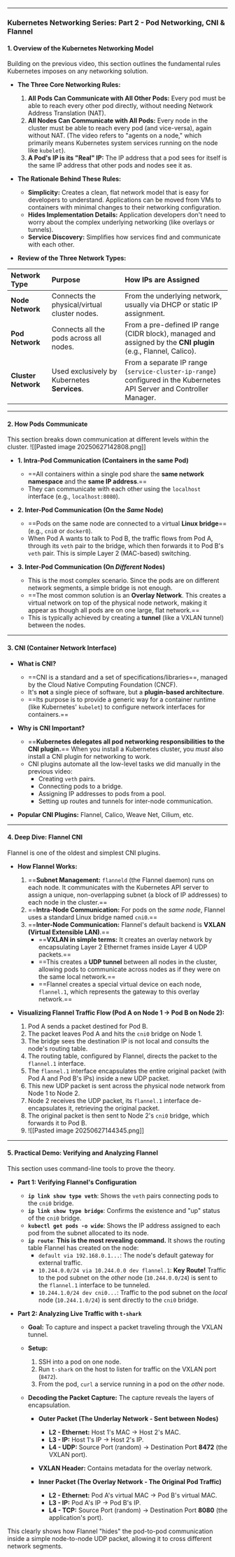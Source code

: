 
---
### **Kubernetes Networking Series: Part 2 - Pod Networking, CNI & Flannel**

#### **1. Overview of the Kubernetes Networking Model**

Building on the previous video, this section outlines the fundamental rules Kubernetes imposes on any networking solution.

*   **The Three Core Networking Rules:**
    1.  **All Pods Can Communicate with All Other Pods:** Every pod must be able to reach every other pod directly, without needing Network Address Translation (NAT).
    2.  **All Nodes Can Communicate with All Pods:** Every node in the cluster must be able to reach every pod (and vice-versa), again without NAT. (The video refers to "agents on a node," which primarily means Kubernetes system services running on the node like `kubelet`).
    3.  **A Pod's IP is its "Real" IP:** The IP address that a pod sees for itself is the same IP address that other pods and nodes see it as.

*   **The Rationale Behind These Rules:**
    *   **Simplicity:** Creates a clean, flat network model that is easy for developers to understand. Applications can be moved from VMs to containers with minimal changes to their networking configuration.
    *   **Hides Implementation Details:** Application developers don't need to worry about the complex underlying networking (like overlays or tunnels).
    *   **Service Discovery:** Simplifies how services find and communicate with each other.

*   **Review of the Three Network Types:**

| Network Type      | Purpose                                    | How IPs are Assigned                                                                                             |
| :---------------- | :----------------------------------------- | :--------------------------------------------------------------------------------------------------------------- |
| **Node Network**  | Connects the physical/virtual cluster nodes. | From the underlying network, usually via DHCP or static IP assignment.                                           |
| **Pod Network**   | Connects all the pods across all nodes.    | From a pre-defined IP range (CIDR block), managed and assigned by the **CNI plugin** (e.g., Flannel, Calico).       |
| **Cluster Network** | Used exclusively by Kubernetes **Services**. | From a separate IP range (`service-cluster-ip-range`) configured in the Kubernetes API Server and Controller Manager. |

---

#### **2. How Pods Communicate**

This section breaks down communication at different levels within the cluster.
![[Pasted image 20250627142808.png]]
*   **1. Intra-Pod Communication (Containers in the same Pod)**
    *   ==All containers within a single pod share the **same network namespace** and the **same IP address**.==
    *   They can communicate with each other using the `localhost` interface (e.g., `localhost:8080`).

*   **2. Inter-Pod Communication (On the *Same* Node)**
    *   ==Pods on the same node are connected to a virtual **Linux bridge**== (e.g., `cni0` or `docker0`).
    *   When Pod A wants to talk to Pod B, the traffic flows from Pod A, through its `veth` pair to the bridge, which then forwards it to Pod B's `veth` pair. This is simple Layer 2 (MAC-based) switching.

*   **3. Inter-Pod Communication (On *Different* Nodes)**
    *   This is the most complex scenario. Since the pods are on different network segments, a simple bridge is not enough.
    *   ==The most common solution is an **Overlay Network**. This creates a virtual network on top of the physical node network, making it appear as though all pods are on one large, flat network.==
    *   This is typically achieved by creating a **tunnel** (like a VXLAN tunnel) between the nodes.

---

#### **3. CNI (Container Network Interface)**

*   **What is CNI?**
    *   ==CNI is a standard and a set of specifications/libraries==, managed by the Cloud Native Computing Foundation (CNCF).
    *   It's **not** a single piece of software, but a **plugin-based architecture**.
    *   ==Its purpose is to provide a generic way for a container runtime (like Kubernetes' `kubelet`) to configure network interfaces for containers.==

*   **Why is CNI Important?**
    *   ==**Kubernetes delegates all pod networking responsibilities to the CNI plugin.**== When you install a Kubernetes cluster, you *must* also install a CNI plugin for networking to work.
    *   CNI plugins automate all the low-level tasks we did manually in the previous video:
        *   Creating `veth` pairs.
        *   Connecting pods to a bridge.
        *   Assigning IP addresses to pods from a pool.
        *   Setting up routes and tunnels for inter-node communication.

*   **Popular CNI Plugins:** Flannel, Calico, Weave Net, Cilium, etc.

---

#### **4. Deep Dive: Flannel CNI**

Flannel is one of the oldest and simplest CNI plugins.

*   **How Flannel Works:**
    1.  ==**Subnet Management:** `flanneld` (the Flannel daemon) runs on each node. It communicates with the Kubernetes API server to assign a unique, non-overlapping subnet (a block of IP addresses) to each node in the cluster.==
    2.  ==**Intra-Node Communication:** For pods on the *same node*, Flannel uses a standard Linux bridge named `cni0`.==
    3.  ==**Inter-Node Communication:** Flannel's default backend is **VXLAN (Virtual Extensible LAN)**.==
        *   ==**VXLAN in simple terms:** It creates an overlay network by encapsulating Layer 2 Ethernet frames inside Layer 4 UDP packets.==
        *   ==This creates a **UDP tunnel** between all nodes in the cluster, allowing pods to communicate across nodes as if they were on the same local network.==
        *   ==Flannel creates a special virtual device on each node, `flannel.1`, which represents the gateway to this overlay network.==

*   **Visualizing Flannel Traffic Flow (Pod A on Node 1 -> Pod B on Node 2):**
    1.  Pod A sends a packet destined for Pod B.
    2.  The packet leaves Pod A and hits the `cni0` bridge on Node 1.
    3.  The bridge sees the destination IP is not local and consults the node's routing table.
    4.  The routing table, configured by Flannel, directs the packet to the `flannel.1` interface.
    5.  The `flannel.1` interface encapsulates the entire original packet (with Pod A and Pod B's IPs) inside a new UDP packet.
    6.  This new UDP packet is sent across the physical node network from Node 1 to Node 2.
    7.  Node 2 receives the UDP packet, its `flannel.1` interface de-encapsulates it, retrieving the original packet.
    8.  The original packet is then sent to Node 2's `cni0` bridge, which forwards it to Pod B.
    9. ![[Pasted image 20250627144345.png]]

---

#### **5. Practical Demo: Verifying and Analyzing Flannel**

This section uses command-line tools to prove the theory.

*   **Part 1: Verifying Flannel's Configuration**
    *   **`ip link show type veth`**: Shows the `veth` pairs connecting pods to the `cni0` bridge.
    *   **`ip link show type bridge`**: Confirms the existence and "up" status of the `cni0` bridge.
    *   **`kubectl get pods -o wide`**: Shows the IP address assigned to each pod from the subnet allocated to its node.
    *   **`ip route`**: **This is the most revealing command.** It shows the routing table Flannel has created on the node:
        *   `default via 192.168.0.1...`: The node's default gateway for external traffic.
        *   `10.244.0.0/24 via 10.244.0.0 dev flannel.1`: **Key Route!** Traffic to the pod subnet on the *other* node (`10.244.0.0/24`) is sent to the `flannel.1` interface to be tunneled.
        *   `10.244.1.0/24 dev cni0...`: Traffic to the pod subnet on the *local* node (`10.244.1.0/24`) is sent directly to the `cni0` bridge.

*   **Part 2: Analyzing Live Traffic with `t-shark`**
    *   **Goal:** To capture and inspect a packet traveling through the VXLAN tunnel.
    *   **Setup:**
        1.  SSH into a pod on one node.
        2.  Run `t-shark` on the host to listen for traffic on the VXLAN port (`8472`).
        3.  From the pod, `curl` a service running in a pod on the *other* node.
    *   **Decoding the Packet Capture:** The capture reveals the layers of encapsulation.

        *   **Outer Packet (The Underlay Network - Sent between Nodes)**
            *   **L2 - Ethernet:** Host 1's MAC -> Host 2's MAC.
            *   **L3 - IP:** Host 1's IP -> Host 2's IP.
            *   **L4 - UDP:** Source Port (random) -> Destination Port **8472** (the VXLAN port).

        *   **VXLAN Header:** Contains metadata for the overlay network.

        *   **Inner Packet (The Overlay Network - The Original Pod Traffic)**
            *   **L2 - Ethernet:** Pod A's virtual MAC -> Pod B's virtual MAC.
            *   **L3 - IP:** Pod A's IP -> Pod B's IP.
            *   **L4 - TCP:** Source Port (random) -> Destination Port **8080** (the application's port).

This clearly shows how Flannel "hides" the pod-to-pod communication inside a simple node-to-node UDP packet, allowing it to cross different network segments.